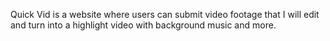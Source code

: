 Quick Vid is a website where users can submit video footage that I will edit and turn into a highlight video with background music and more.
